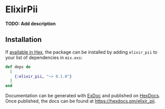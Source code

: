 # ElixirPii

**TODO: Add description**

## Installation

If [available in Hex](https://hex.pm/docs/publish), the package can be installed
by adding `elixir_pii` to your list of dependencies in `mix.exs`:

```elixir
def deps do
  [
    {:elixir_pii, "~> 0.1.0"}
  ]
end
```

Documentation can be generated with [ExDoc](https://github.com/elixir-lang/ex_doc)
and published on [HexDocs](https://hexdocs.pm). Once published, the docs can
be found at <https://hexdocs.pm/elixir_pii>.

